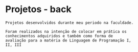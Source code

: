 # Projetos - back
    Projetos desenvolvidos durante meu periodo na faculdade.

    Foram realizados na intenção de colocar em prática os 
    conhecimentos adquiridos e também como forma de 
    avaliação para a matéria de Linguagem de Programação I, 
    II, III
<br>